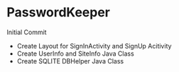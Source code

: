 # PasswordKeeper

Initial Commit
  - Create Layout for SignInActivity and SignUp Acitivity
  - Create UserInfo and SiteInfo Java Class
  - Create SQLITE DBHelper Java Class

